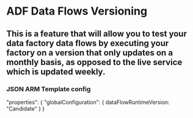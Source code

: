 # ADF Data Flows Versioning

## This is a feature that will allow you to test your data factory data flows by executing your factory on a version that only updates on a monthly basis, as opposed to the live service which is updated weekly.

### JSON ARM Template config

"properties": {
"globalConfiguration": {
dataFlowRuntimeVersion: "Candidate"
}
}
